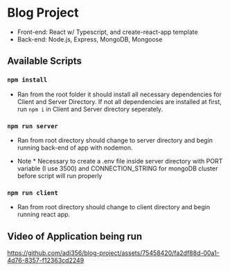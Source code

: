 # Blog Project
- Front-end: React w/ Typescript, and create-react-app template
- Back-end: Node.js, Express, MongoDB, Mongoose

## Available Scripts

### `npm install`
- Ran from the root folder it should install all necessary dependencies for Client and Server Directory. If not all dependencies are installed at first, run `npm i` in Client and Server directory seperately.

### `npm run server`
- Ran from root directory should change to server directory and begin running back-end of app with nodemon.
  
 * Note * Necessary to create a .env file inside server directory with PORT variable (I use 3500) and CONNECTION_STRING for mongoDB cluster before script will run properly

### `npm run client`
- Ran from root directory should change to client directory and begin running react app.


## Video of Application being run

https://github.com/adi356/blog-project/assets/75458420/fa2df88d-00a1-4d76-8357-f12363cd2249

